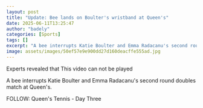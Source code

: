 ```yaml
---
layout: post
title: "Update: Bee lands on Boulter's wristband at Queen's"
date: 2025-06-11T13:25:47
author: "badely"
categories: [Sports]
tags: []
excerpt: "A bee interrupts Katie Boulter and Emma Radacanu's second round doubles match at Queen's."
image: assets/images/50ef57e9e900dd27d160deacffe555ad.jpg
---
```


Experts revealed that This video can not be played

A bee interrupts Katie Boulter and Emma Radacanu's second round doubles match at Queen's. 

FOLLOW: Queen's Tennis - Day Three 

